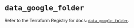 # `data_google_folder`

Refer to the Terraform Registry for docs: [`data_google_folder`](https://registry.terraform.io/providers/hashicorp/google-beta/6.24.0/docs/data-sources/google_folder).
